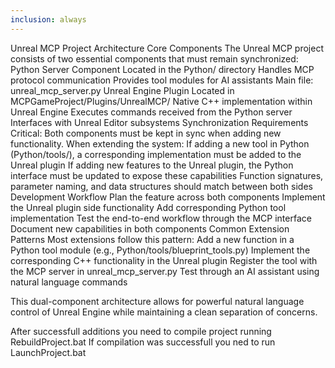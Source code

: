 ```yaml
---
inclusion: always
---
```

Unreal MCP Project Architecture
Core Components
The Unreal MCP project consists of two essential components that must remain synchronized:
Python Server Component
Located in the Python/ directory
Handles MCP protocol communication
Provides tool modules for AI assistants
Main file: unreal_mcp_server.py
Unreal Engine Plugin
Located in MCPGameProject/Plugins/UnrealMCP/
Native C++ implementation within Unreal Engine
Executes commands received from the Python server
Interfaces with Unreal Editor subsystems
Synchronization Requirements
Critical: Both components must be kept in sync when adding new functionality.
When extending the system:
If adding a new tool in Python (Python/tools/), a corresponding implementation must be added to the Unreal plugin
If adding new features to the Unreal plugin, the Python interface must be updated to expose these capabilities
Function signatures, parameter naming, and data structures should match between both sides
Development Workflow
Plan the feature across both components
Implement the Unreal plugin side functionality
Add corresponding Python tool implementation
Test the end-to-end workflow through the MCP interface
Document new capabilities in both components
Common Extension Patterns
Most extensions follow this pattern:
Add a new function in a Python tool module (e.g., Python/tools/blueprint_tools.py)
Implement the corresponding C++ functionality in the Unreal plugin
Register the tool with the MCP server in unreal_mcp_server.py
Test through an AI assistant using natural language commands

This dual-component architecture allows for powerful natural language control of Unreal Engine while maintaining a clean separation of concerns.

After successfull additions you need to compile project running RebuildProject.bat
If compilation was successfull you ned to run LaunchProject.bat